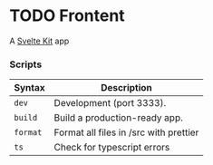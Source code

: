 # TODO Frontent

A [Svelte Kit](https://kit.svelte.dev/) app

### Scripts

| Syntax   | Description                            |
| -------- | -------------------------------------- |
| `dev`    | Development (port 3333).               |
| `build`  | Build a production-ready app.          |
| `format` | Format all files in /src with prettier |
| `ts`     | Check for typescript errors            |
